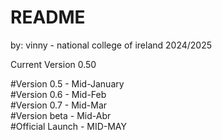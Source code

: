 # README


by: vinny - national college of ireland
2024/2025

Current Version 0.50 

#Version 0.5 - Mid-January <br>
#Version 0.6 - Mid-Feb <br>
#Version 0.7 - Mid-Mar <br>
#Version beta - Mid-Abr <br>
#Official Launch - MID-MAY
